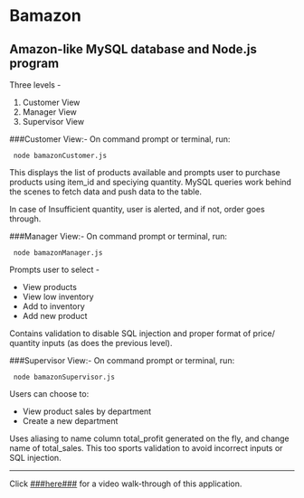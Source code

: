 # Bamazon
Amazon-like MySQL database and Node.js program
------------------------------
Three levels -
 1. Customer View
 2. Manager View
 3. Supervisor View

###Customer View:-
On command prompt or terminal, run: 

     node bamazonCustomer.js

This displays the list of products available and prompts user to purchase products using item_id and speciying quantity. MySQL queries work behind the scenes to fetch data and push data to the table. 

In case of Insufficient quantity, user is alerted, and if not, order goes through.

###Manager View:-
On command prompt or terminal, run: 

     node bamazonManager.js

Prompts user to select -
- View products
- View low inventory
- Add to inventory
- Add new product

Contains validation to disable SQL injection and proper format of price/ quantity inputs (as does the previous level).

###Supervisor View:-
On command prompt or terminal, run: 

     node bamazonSupervisor.js

Users can choose to:
- View product sales by department
- Create a new department

Uses aliasing to name column total_profit generated on the fly, and change name of total_sales.
This too sports validation to avoid incorrect inputs or SQL injection.

-----------------

Click [###here###](https://youtu.be/41HfJc1fOzk) for a video walk-through of this application.